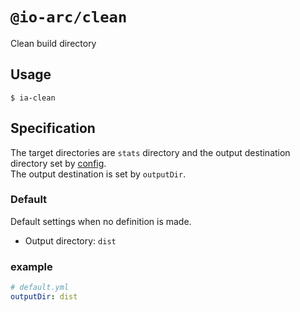 # `@io-arc/clean`

Clean build directory

## Usage

```
$ ia-clean
```

## Specification

The target directories are `stats` directory and the output destination directory set by [config](https://www.npmjs.com/package/node-config).  
The output destination is set by `outputDir`.

### Default

Default settings when no definition is made.

- Output directory: `dist`

### example

```yaml
# default.yml
outputDir: dist
```
